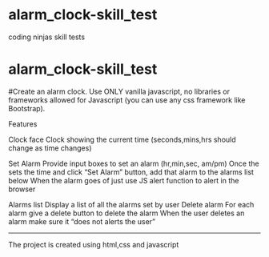 # alarm_clock-skill_test
coding ninjas skill tests
# alarm_clock-skill_test

#Create an alarm clock. Use ONLY vanilla javascript, no libraries or frameworks allowed for Javascript (you can use any css framework like Bootstrap).


Features

Clock face
Clock showing the current time (seconds,mins,hrs should change as time changes)

Set Alarm
Provide input boxes to set an alarm (hr,min,sec, am/pm)
Once the sets the time and click “Set Alarm” button, add that alarm to the alarms list below
When the alarm goes of just use JS alert function to alert in the browser

Alarms list
Display a list of all the alarms set by user
Delete alarm
For each alarm give a delete button to delete the alarm
When the user deletes an alarm make sure it “does not alerts the user”
____________________________________________________________________________________________________________________________________________________________________________________

The project is created using html,css and javascript
